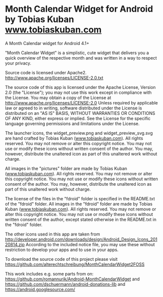 Month Calendar Widget for Android by Tobias Kuban 
www.tobiaskuban.com
=========================================================

A Month Calendar widget for Android 4.1+

"Month Calendar Widget" is a simplistic, cute widget that 
delivers you a quick overview of the respective month and 
was written in a way to respect your privacy.

Source code is licensed under Apache2. 
http://www.apache.org/licenses/LICENSE-2.0.txt

The source code of this app is licensed under the
Apache License, Version 2.0 (the "License"); you may not
use this work except in compliance with the License. You
may obtain a copy of the License at
http://www.apache.org/licenses/LICENSE-2.0
Unless required by applicable law or agreed to in writing,
software distributed under the License is distributed on an
"AS IS" BASIS, WITHOUT WARRANTIES OR CONDITIONS OF ANY KIND,
either express or implied. See the License for the specific
language governing permissions and limitations under the
License.

The launcher icons, the widget_preview.png and
widget_preview_svg.svg are hand crafted by Tobias Kuban
(www.tobiaskuban.com). All rights reserved.
You may not remove or alter this copyright notice. You may
not use or modify these icons without written consent of the
author. You may, however, distribute the unaltered icon as
part of this unaltered work without charge.

All images in the "pictures" folder are made by Tobias
Kuban (www.tobiaskuban.com). All rights reserved.
You may not remove or alter this copyright notice. You may
not use or modify these icons without written consent of the
author. You may, however, distribute the unaltered icon as
part of this unaltered work without charge.

The license of the files in the "fdroid" folder is specified
in the README.txt of the "fdroid" folder. All images in the
"fdroid" folder are made by Tobias Kuban (www.tobiaskuban.com).
All rights reserved.
You may not remove or alter this copyright notice. You may
not use or modify these icons without written consent of the
author, except stated otherwise in the README.txt in the
"fdroid" folder.

The other icons used in this app are taken from
http://developer.android.com/downloads/design/Android_Design_Icons_20120814.zip
According to the included notice file, you may use these
without restriction to develop your apps and to use in your
apps.

To download the source code of this project please visit
https://github.com/alterechtschreibung/MonthCalendarWidget2FOSS


This work includes e.g. some parts from on:
https://github.com/romannurik/Android-MonthCalendarWidget
and
https://github.com/dschuermann/android-donations-lib
and
https://android.googlesource.com/